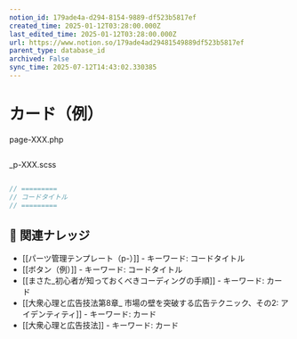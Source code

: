 ```yaml
---
notion_id: 179ade4a-d294-8154-9889-df523b5817ef
created_time: 2025-01-12T03:28:00.000Z
last_edited_time: 2025-01-12T03:28:00.000Z
url: https://www.notion.so/179ade4ad29481549889df523b5817ef
parent_type: database_id
archived: False
sync_time: 2025-07-12T14:43:02.330385
---
```


# カード（例）

page-XXX.php
```php

```
_p-XXX.scss
```scss

```
```javascript
// =========
// コードタイトル
// =========
```

## 🔗 関連ナレッジ
- [[パーツ管理テンプレート（p-）]] - キーワード: コードタイトル
- [[ボタン（例）]] - キーワード: コードタイトル
- [[まさた_初心者が知っておくべきコーディングの手順]] - キーワード: カード
- [[大衆心理と広告技法第8章_ 市場の壁を突破する広告テクニック、その2: アイデンティティ]] - キーワード: カード
- [[大衆心理と広告技法]] - キーワード: カード
